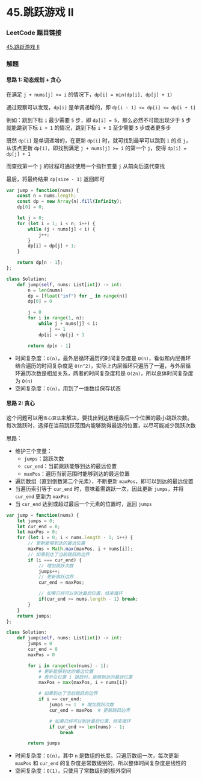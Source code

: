 # 45.跳跃游戏 II

### LeetCode 题目链接

[45.跳跃游戏 II](https://leetcode.cn/problems/jump-game-ii/)

### 解题

#### 思路 1: 动态规划 + 贪心

在满足 `j + nums[j] >= i` 的情况下，`dp[i] = min(dp[i], dp[j] + 1)`

通过观察可以发现，`dp[i]` 是单调递增的，即 `dp[i - 1] <= dp[i] <= dp[i + 1]`

例如：跳到下标 `i` 最少需要 `5` 步，即 `dp[i] = 5`，那么必然不可能出现少于 `5` 步就能跳到下标 `i + 1` 的情况，跳到下标 `i + 1` 至少需要 `5` 步或者更多步

既然 `dp[i]` 是单调递增的，在更新 `dp[i]` 时，就可找到最早可以跳到 `i` 的点 `j`，从该点更新 `dp[i]`，即找到满足 `j + nums[j] >= i` 的第一个 `j`，使得 `dp[i] = dp[j] + 1`

而查找第一个 `j` 的过程可通过使用一个指针变量 `j` 从前向后迭代查找

最后，将最终结果 `dp[size - 1]` 返回即可

```js
var jump = function(nums) {
    const n = nums.length;
    const dp = new Array(n).fill(Infinity);
    dp[0] = 0;

    let j = 0;
    for (let i = 1; i < n; i++) {
        while (j + nums[j] < i) {
            j++;
        }
        dp[i] = dp[j] + 1;
    }

    return dp[n - 1];
};
```
```python
class Solution:
    def jump(self, nums: List[int]) -> int:
        n = len(nums)
        dp = [float("inf") for _ in range(n)]
        dp[0] = 0

        j = 0
        for i in range(1, n):
            while j + nums[j] < i:
                j += 1
            dp[i] = dp[j] + 1

        return dp[n - 1]
```
- 时间复杂度：`O(n)`，最外层循环遍历的时间复杂度是 `O(n)`，看似和内层循环结合遍历的时间复杂度是 `O(n^2)`，实际上内层循环只遍历了一遍，与外层循环遍历次数是相加关系，两者的时间复杂度和是 `O(2n)`，所以总体时间复杂度为 `O(n)`
- 空间复杂度：`O(n)`，用到了一维数组保存状态

#### 思路 2: 贪心

这个问题可以用`贪心算法`来解决，要找出到达数组最后一个位置的最小跳跃次数。每次跳跃时，选择在当前跳跃范围内能够跳得最远的位置，以尽可能减少跳跃次数

思路：
- 维护三个变量：
  - `jumps`：跳跃次数
  - `cur_end`：当前跳跃能够到达的最远位置
  - `maxPos`：遍历当前范围时能够到达的最远位置
- 遍历数组（直到倒数第二个元素），不断更新 `maxPos`，即可以到达的最远位置
- 当遍历索引等于 `cur_end` 时，意味着需跳跃一次，因此更新 `jumps`，并将 `cur_end` 更新为 `maxPos`
- 当 `cur_end` 达到或超过最后一个元素的位置时，返回 `jumps`

```js
var jump = function(nums) {
    let jumps = 0;
    let cur_end = 0;
    let maxPos = 0;
    for (let i = 0; i < nums.length - 1; i++) {
        // 更新能够到达的最远位置
        maxPos = Math.max(maxPos, i + nums[i]);
        // 如果到达了当前跳跃的边界
        if (i === cur_end) {
            // 增加跳跃次数
            jumps++; 
            // 更新跳跃边界            
            cur_end = maxPos;  

            // 如果已经可以到达最后位置，结束循环
            if(cur_end >= nums.length - 1) break;
        }
    }
    return jumps;
};
```
```python
class Solution:
    def jump(self, nums: List[int]) -> int:
        jumps = 0
        cur_end = 0
        maxPos = 0

        for i in range(len(nums) - 1):
            # 更新能够到达的最远位置
            # 表示在位置 i 跳跃时，能够到达的最远位置
            maxPos = max(maxPos, i + nums[i])

            # 如果到达了当前跳跃的边界
            if i == cur_end:
                jumps += 1  # 增加跳跃次数
                cur_end = maxPos  # 更新跳跃边界

                # 如果已经可以到达最后位置，结束循环
                if cur_end >= len(nums) - 1:
                    break

        return jumps
```
- 时间复杂度：`O(n)`，其中 `n` 是数组的长度。只遍历数组一次，每次更新 `maxPos` 和 `cur_end` 的复杂度是常数级别的，所以整体时间复杂度是线性的
- 空间复杂度：`O(1)`，只使用了常数级别的额外空间